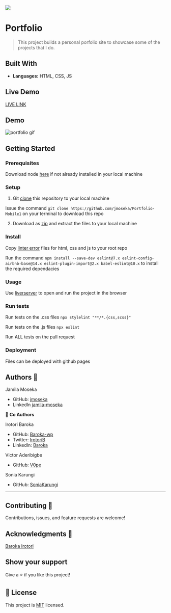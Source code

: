 ![](https://img.shields.io/badge/Microverse-blueviolet)

# Portfolio

> This project builds a personal porfolio site to showcase some of the projects that I do. 

## Built With

- **Languages:** HTML, CSS, JS

## Live Demo

[LIVE LINK](https://jmoseka.github.io/Portfolio-Mobile1/)

## Demo

<img src="images/demo-desktop.gif" alt="portfolio gif">

## Getting Started

### Prerequisites
Download node [here](https://nodejs.org/en/download/) if not already installed in your local machine

### Setup
1. Git [clone]("https://github.com/jmoseka/Portfolio-Mobile1") this repository to your local machine

Issue the command ```git clone https://github.com/jmoseka/Portfolio-Mobile1``` on your terminal to download this repo

2. Download as [zip](https://github.com/jmoseka/Portfolio-Mobile1/archive/refs/heads/main.zip) and extract the files to your local machine

### Install
Copy [linter error](https://github.com/microverseinc/linters-config/tree/master/html-css-js) files for html, css and js to your root repo

Run the command ```npm install --save-dev eslint@7.x eslint-config-airbnb-base@14.x eslint-plugin-import@2.x babel-eslint@10.x``` to install the required dependacies 

### Usage
Use [liverserver](https://marketplace.visualstudio.com/items?itemName=ritwickdey.LiveServer#:~:text=Shortcuts%20to%20Start%2FStop%20Server&text=Open%20a%20HTML%20file%20and,on%20Open%20with%20Live%20Server%20.&text=Open%20the%20Command%20Pallete%20by,Server%20to%20stop%20a%20server) to open and run the project in the browser

### Run tests

Run tests on the .css files
```npx stylelint "**/*.{css,scss}"```

Run tests on the .js files
```npx eslint ```

Run ALL tests on the pull request 

### Deployment
Files can be deployed with github pages

## Authors 👤

Jamila Moseka

- GitHub: [jmoseka](https://github.com/jmoseka)
- LinkedIn [jamila-moseka](https://www.linkedin.com/in/jamila-moseka/)

👥 **Co Authors**

 Irotori Baroka
- GitHub: [Baroka-wp](https://github.com/Baroka-wp)
- Twitter: [IrotoriB](https://twitter.com/IrotoriB)
- LinkedIn: [Baroka](www.linkedin.com/in/baroka)

Victor Aderibigbe
- GitHub: [V0pe](https://github.com/V0pe)

Sonia Karungi
- GitHub: [SoniaKarungi](https://github.com/SoniaKarungi)

<hr>

## Contributing 🤝 

Contributions, issues, and feature requests are welcome!

## Acknowledgments 🥇
[Baroka Irotori](https://github.com/Baroka-wp)

## Show your support

Give a ⭐️ if you like this project!

## 📝 License

This project is [MIT](./MIT.md) licensed.
